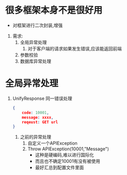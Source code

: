 # 很多框架本身不是很好用
- 对框架进行二次封装,增强
1. 需求:
    1. 全局异常处理
        1. 对于客户端的请求如果发生错误,应该能返回前端
    2. 参数校验
    3. 数据库异常处理
# 全局异常处理
1. UnifyResponse 同一错误处理
    ```json
    {
        code: 10001,
        message: xxxx,
        reqeust: GET url
    }
    ```
    1. 之前的异常处理
        1. 自定义一个APIException
        2. Throw APIException(10001,"Message")
            - 这种是硬编码,难以进行国际化
            - 而且也不确定10001有没有被使用
            - 最好汇总到配置文件里面